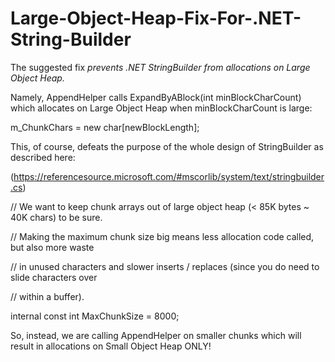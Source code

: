# Large-Object-Heap-Fix-For-.NET-String-Builder
The suggested fix *prevents .NET StringBuilder from allocations on Large Object Heap.*

Namely, AppendHelper calls ExpandByABlock(int minBlockCharCount) which allocates on Large Object Heap when minBlockCharCount is large:  


m_ChunkChars = new char[newBlockLength];



This, of course, defeats the purpose of the whole design of StringBuilder as described here:

(https://referencesource.microsoft.com/#mscorlib/system/text/stringbuilder.cs)


// We want to keep chunk arrays out of large object heap (< 85K bytes ~ 40K chars) to be sure.

// Making the maximum chunk size big means less allocation code called, but also more waste

// in unused characters and slower inserts / replaces (since you do need to slide characters over

// within a buffer).  

internal const int MaxChunkSize = 8000;
        
        
So, instead, we are calling AppendHelper on smaller chunks which will result in allocations on Small Object Heap ONLY! 
